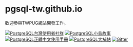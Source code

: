 # pgsql-tw.github.io

歡迎參與TWPUG網站開發工作。

[![PostgreSQL台灣使用者社群](https://img.shields.io/badge/台灣使用者社群-PostgreSQL-blue.svg)](https://pgsql-tw.github.io/)
[![PostgreSQL小島故事](https://img.shields.io/badge/小島故事-PostgreSQL-blue.svg)](https://pgsql-tw.github.io/island/)
[![PostgreSQL正體中文使用手冊](https://img.shields.io/badge/%E6%AD%A3%E9%AB%94%E4%B8%AD%E6%96%87%E4%BD%BF%E7%94%A8%E6%89%8B%E5%86%8A-PostgreSQL-blue.svg)](https://www.gitbook.com/book/pgsql-tw/documents/details)
[![PostgreSQL大補帖](https://img.shields.io/badge/大補帖-PostgreSQL-blue.svg)](https://github.com/pgsql-tw/docker)
[![Gitter](https://img.shields.io/gitter/room/pgsql-tw/Lobby.svg)](https://gitter.im/pgsql-tw/Lobby)

